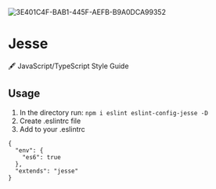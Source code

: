 ![3E401C4F-BAB1-445F-AEFB-B9A0DCA99352](https://user-images.githubusercontent.com/57585370/97956993-d429ae00-1dcb-11eb-8bf2-c2e273b28052.jpeg)

# Jesse
🖋 JavaScript/TypeScript Style Guide

## Usage
1. In the directory run:
`npm i eslint eslint-config-jesse -D`
2. Create .eslintrc file
3. Add to your .eslintrc
```
{
  "env": {
    "es6": true
  },
  "extends": "jesse"
}
```
